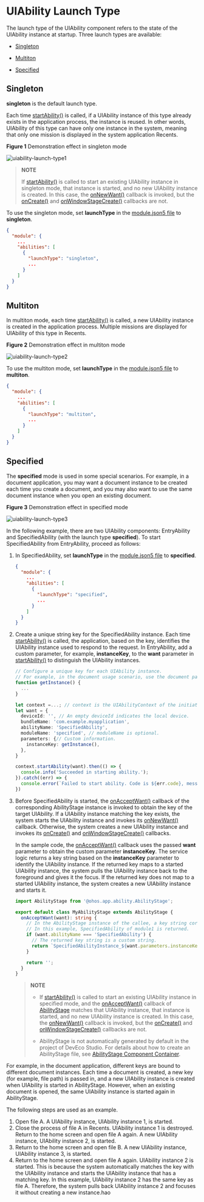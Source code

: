 # UIAbility Launch Type


The launch type of the UIAbility component refers to the state of the UIAbility instance at startup. Three launch types are available:


- [Singleton](#singleton)

- [Multiton](#multiton)

- [Specified](#specified)


## Singleton

**singleton** is the default launch type.

Each time [startAbility()](../reference/apis/js-apis-inner-application-uiAbilityContext.md#uiabilitycontextstartability) is called, if a UIAbility instance of this type already exists in the application process, the instance is reused. In other words, UIAbility of this type can have only one instance in the system, meaning that only one mission is displayed in the system application Recents.

**Figure 1** Demonstration effect in singleton mode

![uiability-launch-type1](figures/uiability-launch-type1.gif)  

> **NOTE**
>
> If [startAbility()](../reference/apis/js-apis-inner-application-uiAbilityContext.md#uiabilitycontextstartability) is called to start an existing UIAbility instance in singleton mode, that instance is started, and no new UIAbility instance is created. In this case, the [onNewWant()](../reference/apis/js-apis-app-ability-uiAbility.md#abilityonnewwant) callback is invoked, but the [onCreate()](../reference/apis/js-apis-app-ability-uiAbility.md#uiabilityoncreate) and [onWindowStageCreate()](../reference/apis/js-apis-app-ability-uiAbility.md#uiabilityonwindowstagecreate) callbacks are not.

To use the singleton mode, set **launchType** in the [module.json5 file](../quick-start/module-configuration-file.md) to **singleton**.


```json
{
  "module": {
    ...
    "abilities": [
      {
        "launchType": "singleton",
        ...
      }
    ]
  }
}
```


## Multiton

In multiton mode, each time [startAbility()](../reference/apis/js-apis-inner-application-uiAbilityContext.md#uiabilitycontextstartability) is called, a new UIAbility instance is created in the application process. Multiple missions are displayed for UIAbility of this type in Recents.  

**Figure 2** Demonstration effect in multiton mode

![uiability-launch-type2](figures/uiability-launch-type2.gif)  

To use the multiton mode, set **launchType** in the [module.json5 file](../quick-start/module-configuration-file.md) to **multiton**.


```json
{
  "module": {
    ...
    "abilities": [
      {
        "launchType": "multiton",
        ...
      }
    ]
  }
}
```


## Specified

The **specified** mode is used in some special scenarios. For example, in a document application, you may want a document instance to be created each time you create a document, and you may also want to use the same document instance when you open an existing document.

**Figure 3** Demonstration effect in specified mode

![uiability-launch-type3](figures/uiability-launch-type3.gif)  

In the following example, there are two UIAbility components: EntryAbility and SpecifiedAbility (with the launch type **specified**). To start SpecifiedAbility from EntryAbility, proceed as follows:

1. In SpecifiedAbility, set **launchType** in the [module.json5 file](../quick-start/module-configuration-file.md) to **specified**.

   ```json
   {
     "module": {
       ...
       "abilities": [
         {
           "launchType": "specified",
           ...
         }
       ]
     }
   }
   ```

2. Create a unique string key for the SpecifiedAbility instance. Each time [startAbility()](../reference/apis/js-apis-inner-application-uiAbilityContext.md#uiabilitycontextstartability) is called, the application, based on the key, identifies the UIAbility instance used to respond to the request. In EntryAbility, add a custom parameter, for example, **instanceKey**, to the **want** parameter in [startAbility()](../reference/apis/js-apis-inner-application-uiAbilityContext.md#uiabilitycontextstartability) to distinguish the UIAbility instances.

   ```ts
   // Configure a unique key for each UIAbility instance.
   // For example, in the document usage scenario, use the document path as the key.
   function getInstance() {
     ...
   }
   
   let context =...; // context is the UIAbilityContext of the initiator UIAbility.
   let want = {
     deviceId: '', // An empty deviceId indicates the local device.
     bundleName: 'com.example.myapplication',
     abilityName: 'SpecifiedAbility',
     moduleName: 'specified', // moduleName is optional.
     parameters: {// Custom information.
       instanceKey: getInstance(),
     },
   }
   
   context.startAbility(want).then(() => {
     console.info('Succeeded in starting ability.');
   }).catch((err) => {
     console.error(`Failed to start ability. Code is ${err.code}, message is ${err.message}`);
   })
   ```

3. Before SpecifiedAbility is started, the [onAcceptWant()](../reference/apis/js-apis-app-ability-abilityStage.md#abilitystageonacceptwant) callback of the corresponding AbilityStage instance is invoked to obtain the key of the target UIAbility. If a UIAbility instance matching the key exists, the system starts the UIAbility instance and invokes its [onNewWant()](../reference/apis/js-apis-app-ability-uiAbility.md#abilityonnewwant) callback. Otherwise, the system creates a new UIAbility instance and invokes its [onCreate()](../reference/apis/js-apis-app-ability-uiAbility.md#uiabilityoncreate) and [onWindowStageCreate()](../reference/apis/js-apis-app-ability-uiAbility.md#uiabilityonwindowstagecreate) callbacks.

   In the sample code, the [onAcceptWant()](../reference/apis/js-apis-app-ability-abilityStage.md#abilitystageonacceptwant) callback uses the passed **want** parameter to obtain the custom parameter **instanceKey**. The service logic returns a key string based on the **instanceKey** parameter to identify the UIAbility instance. If the returned key maps to a started UIAbility instance, the system pulls the UIAbility instance back to the foreground and gives it the focus. If the returned key does not map to a started UIAbility instance, the system creates a new UIAbility instance and starts it.

   ```ts
   import AbilityStage from '@ohos.app.ability.AbilityStage';
   
   export default class MyAbilityStage extends AbilityStage {
     onAcceptWant(want): string {
       // In the AbilityStage instance of the callee, a key string corresponding to a UIAbility instance is returned for UIAbility whose launch type is specified.
       // In this example, SpecifiedAbility of module1 is returned.
       if (want.abilityName === 'SpecifiedAbility') {
         // The returned key string is a custom string.
         return `SpecifiedAbilityInstance_${want.parameters.instanceKey}`;
       }
   
       return '';
     }
   }
   ```

   > **NOTE**
   >
   > - If [startAbility()](../reference/apis/js-apis-inner-application-uiAbilityContext.md#uiabilitycontextstartability) is called to start an existing UIAbility instance in specified mode, and the [onAcceptWant()](../reference/apis/js-apis-app-ability-abilityStage.md#abilitystageonacceptwant) callback of [AbilityStage](../reference/apis/js-apis-app-ability-abilityStage.md) matches that UIAbility instance, that instance is started, and no new UIAbility instance is created. In this case, the [onNewWant()](../reference/apis/js-apis-app-ability-uiAbility.md#abilityonnewwant) callback is invoked, but the [onCreate()](../reference/apis/js-apis-app-ability-uiAbility.md#uiabilityoncreate) and [onWindowStageCreate()](../reference/apis/js-apis-app-ability-uiAbility.md#uiabilityonwindowstagecreate) callbacks are not.
   >
   > - AbilityStage is not automatically generated by default in the project of DevEco Studio. For details about how to create an AbilityStage file, see [AbilityStage Component Container](abilitystage.md).
   

For example, in the document application, different keys are bound to different document instances. Each time a document is created, a new key (for example, file path) is passed in, and a new UIAbility instance is created when UIAbility is started in AbilityStage. However, when an existing document is opened, the same UIAbility instance is started again in AbilityStage.

The following steps are used as an example.

   1. Open file A. A UIAbility instance, UIAbility instance 1, is started.
   2. Close the process of file A in Recents. UIAbility instance 1 is destroyed. Return to the home screen and open file A again. A new UIAbility instance, UIAbility instance 2, is started.
   3. Return to the home screen and open file B. A new UIAbility instance, UIAbility instance 3, is started.
   4. Return to the home screen and open file A again. UIAbility instance 2 is started. This is because the system automatically matches the key with the UIAbility instance and starts the UIAbility instance that has a matching key. In this example, UIAbility instance 2 has the same key as file A. Therefore, the system pulls back UIAbility instance 2 and focuses it without creating a new instance.hao 
